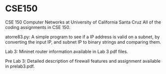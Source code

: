 # CSE150
CSE 150 Computer Networks at University of California Santa Cruz
All of the coding assignments in CSE 150. 

atorre83.py: A simple program to see if a IP address is valid on a subnet, by converting the input IP, and subnet IP to binary strings and comparing them. 

Lab 3: Mininet router information available in Lab 3 pdf files. 

Pre Lab 3: Detailed description of firewall features and assignment available in prelab3.pdf.
